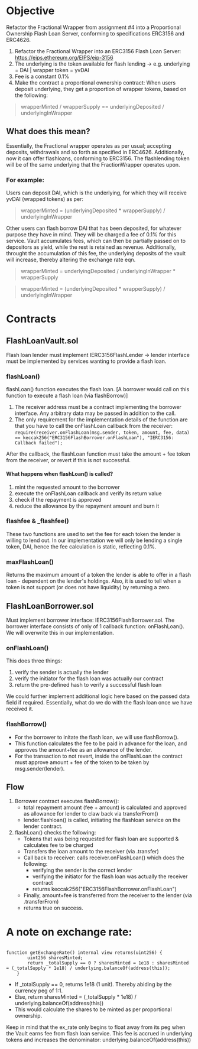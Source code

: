 # Objective
Refactor the Fractional Wrapper from assignment #4 into a Proportional Ownership Flash Loan Server, conforming to specifications ERC3156 and ERC4626.

1) Refactor the Fractional Wrapper into an ERC3156 Flash Loan Server: https://eips.ethereum.org/EIPS/eip-3156
2) The underlying is the token available for flash lending -> e.g. underlying = DAI  | wrapper token = yvDAI
3) Fee is a constant 0.1%
4) Make the contract a proportional ownership contract: When users deposit underlying, they get a proportion of wrapper tokens, based on the following:
> wrapperMinted / wrapperSupply == underlyingDeposited / underlyingInWrapper

## What does this mean?
Essentially, the Fractional wrapper operates as per usual; accepting deposits, withdrawals and so forth as specified in ERC4626.
Additionally, now it can offer flashloans, conforming to ERC3156. 
The flashlending token will be of the same underlying that the FractionWrapper operates upon.

### For example: 
Users can deposit DAI, which is the underlying, for which they will receive yvDAI (wrapped tokens) as per:
> wrapperMinted = (underlyingDeposited * wrapperSupply) / underlyingInWrapper 

Other users can flash borrow DAI that has been deposited, for whatever purpose they have in mind.
They will be charged a fee of 0.1% for this service. Vault accumulates fees, which can then be partially passed on to depositors as yield, while the rest is retained as revenue.
Additionally, throught the accumulation of this fee, the underlying deposits of the vault will increase, thereby altering the exchange rate eqn.

> wrapperMinted = underlyingDeposited / underlyingInWrapper * wrapperSupply

> wrapperMinted = (underlyingDeposited * wrapperSupply) / underlyingInWrapper 

# Contracts

## FlashLoanVault.sol
Flash loan lender must implement IERC3156FlashLender -> lender interface must be implemented by services wanting to provide a flash loan. 

### flashLoan()
flashLoan() function executes the flash loan. [A borrower would call on this function to execute a flash loan (via flashBorrow)]
1. The receiver address must be a contract implementing the borrower interface. Any arbitrary data may be passed in addition to the call.
2. The only requirement for the implementation details of the function are that you have to call the onFlashLoan callback from the receiver:
`require(receiver.onFlashLoan(msg.sender, token, amount, fee, data) == keccak256("ERC3156FlashBorrower.onFlashLoan"), "IERC3156: Callback failed");`

After the callback, the flashLoan function must take the amount + fee token from the receiver, or revert if this is not successful.

#### What happens when flashLoan() is called?
1. mint the requested amount to the borrower
2. execute the onFlashLoan callback and verify its return value
3. check if the repayment is approved
4. reduce the allowance by the repayment amount and burn it

### flashfee & _flashfee()
These two functions are used to set the fee for each token the lender is willing to lend out. In our implementation we will only be lending a single token, DAI, hence the fee calculation is static, reflecting 0.1%.

### maxFlashLoan()
Returns the maximum amount of a token the lender is able to offer in a flash loan - dependent on the lender's holdings.
Also, it is used to tell when a token is not support (or does not have liquidity) by returning a zero.


## FlashLoanBorrower.sol
Must implement borrower interface: IERC3156FlashBorrower.sol. 
The borrower interface consists of only of 1 callback function: onFlashLoan(). We will overwrite this in our implementation.

### onFlashLoan()
This does three things:
1. verify the sender is actually the lender
2. verify the initiator for the flash loan was actually our contract
3. return the pre-defined hash to verify a successful flash loan

We could further implement additional logic here based on the passed data field if required. Essentially, what do we do with the flash loan once we have received it.

### flashBorrow()
- For the borrower to initate the flash loan, we will use flashBorrow().
- This function calculates the fee to be paid in advance for the loan, and approves the amount+fee as an allowance of the lender.
- For the transaction to not revert, inside the onFlashLoan the contract must approve amount + fee of the token to be taken by msg.sender(lender).


## Flow
1. Borrower contract executes flashBorrow():
    - total repayment amount (fee + amount) is calculated and approved as allowance for lender to claw back via transferFrom()
    - lender.flashloan() is called, initiating the flashloan service on the lender contract.
2. flashLoan() checks the following:
    - Tokens that was being requested for flash loan are supported & calculates fee to be charged
    - Transfers the loan amount to the receiver (via .transfer)
    - Call back to receiver: calls receiver.onFlashLoan() which does the following:
        - verifying the sender is the correct lender
        - verifying the initiator for the flash loan was actually the receiver contract 
        - returns keccak256("ERC3156FlashBorrower.onFlashLoan")
    - Finally, amount+fee is transferred from the receiver to the lender (via .transferFrom)
    - returns true on success.


# A note on exchange rate:
```solidity

function getExchangeRate() internal view returns(uint256) {
        uint256 sharesMinted;
        return _totalSupply == 0 ? sharesMinted = 1e18 : sharesMinted = (_totalSupply * 1e18) / underlying.balanceOf(address(this));
    }
```
- If _totalSupply == 0, returns 1e18 (1 unit). Thereby abiding by the currency peg of 1:1.
- Else, return sharesMinted = (_totalSupply * 1e18) / underlying.balanceOf(address(this))
- This would calculate the shares to be minted as per proportional ownership.

Keep in mind that the ex_rate only begins to float away from its peg when the Vault earns fee from flash loan service.
This fee is accrued in underlying tokens and increases the denominator: underlying.balanceOf(address(this))


